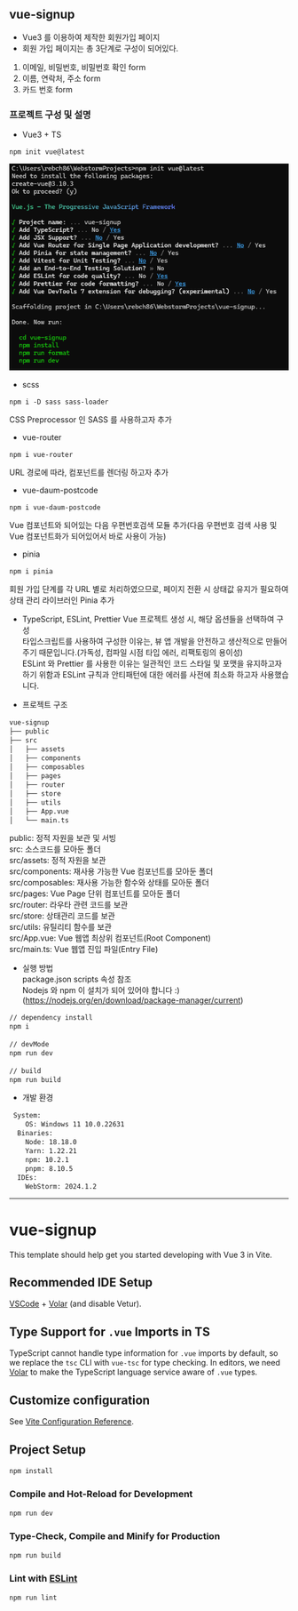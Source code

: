 ## vue-signup

- Vue3 를 이용하여 제작한 회원가입 페이지
- 회원 가입 페이지는 총 3단계로 구성이 되어있다.

1. 이메일, 비밀번호, 비밀번호 확인 form
2. 이름, 연락처, 주소 form
3. 카드 번호 form

### 프로젝트 구성 및 설명

- Vue3 + TS
```
npm init vue@latest
```

![img.png](img.png)

- scss
```
npm i -D sass sass-loader
```
CSS Preprocessor 인 SASS 를 사용하고자 추가

- vue-router
```
npm i vue-router
```
URL 경로에 따라, 컴포넌트를 렌더링 하고자 추가

- vue-daum-postcode
```
npm i vue-daum-postcode
```
Vue 컴포넌트와 되어있는 다음 우편번호검색 모듈 추가(다음 우편번호 검색 사용 및 Vue 컴포넌트화가 되어있어서 바로 사용이 가능)

- pinia
```
npm i pinia
```
회원 가입 단계를 각 URL 별로 처리하였으므로, 페이지 전환 시 상태값 유지가 필요하여 상태 관리 라이브러인 Pinia 추가

- TypeScript, ESLint, Prettier
Vue 프로젝트 생성 시, 해당 옵션들을 선택하여 구성   
타입스크립트를 사용하여 구성한 이유는, 뷰 앱 개발을 안전하고 생산적으로 만들어주기 때문입니다.(가독성, 컴파일 시점 타입 에러, 리팩토링의 용이성)   
ESLint 와 Prettier 를 사용한 이유는 일관적인 코드 스타일 및 포맷을 유지하고자 하기 위함과 ESLint 규칙과 안티패턴에 대한 에러를 사전에 최소화 하고자 사용했습니다. 

- 프로젝트 구조
```
vue-signup
├── public
├── src
│   ├── assets
│   ├── components
│   ├── composables
│   ├── pages
│   ├── router
│   ├── store
│   ├── utils
│   ├── App.vue
│   └── main.ts
```

public: 정적 자원을 보관 및 서빙   
src: 소스코드를 모아둔 폴더   
src/assets: 정적 자원을 보관   
src/components: 재사용 가능한 Vue 컴포넌트를 모아둔 폴더   
src/composables: 재사용 가능한 함수와 상태를 모아둔 폴더   
src/pages: Vue Page 단위 컴포넌트를 모아둔 폴더   
src/router: 라우타 관련 코드를 보관   
src/store: 상태관리 코드를 보관   
src/utils: 유틸리티 함수를 보관   
src/App.vue: Vue 웹앱 최상위 컴포넌트(Root Component)   
src/main.ts: Vue 웹앱 진입 파일(Entry File)

- 실행 방법   
package.json scripts 속성 참조   
Nodejs 와 npm 이 설치가 되어 있어야 합니다 :)   
  (https://nodejs.org/en/download/package-manager/current) 

```
// dependency install
npm i

// devMode 
npm run dev

// build
npm run build
```

- 개발 환경
```
 System:
    OS: Windows 11 10.0.22631
  Binaries:
    Node: 18.18.0
    Yarn: 1.22.21
    npm: 10.2.1
    pnpm: 8.10.5
  IDEs:
    WebStorm: 2024.1.2
```

---

# vue-signup

This template should help get you started developing with Vue 3 in Vite.

## Recommended IDE Setup

[VSCode](https://code.visualstudio.com/) + [Volar](https://marketplace.visualstudio.com/items?itemName=Vue.volar) (and disable Vetur).

## Type Support for `.vue` Imports in TS

TypeScript cannot handle type information for `.vue` imports by default, so we replace the `tsc` CLI with `vue-tsc` for type checking. In editors, we need [Volar](https://marketplace.visualstudio.com/items?itemName=Vue.volar) to make the TypeScript language service aware of `.vue` types.

## Customize configuration

See [Vite Configuration Reference](https://vitejs.dev/config/).

## Project Setup

```sh
npm install
```

### Compile and Hot-Reload for Development

```sh
npm run dev
```

### Type-Check, Compile and Minify for Production

```sh
npm run build
```

### Lint with [ESLint](https://eslint.org/)

```sh
npm run lint
```
